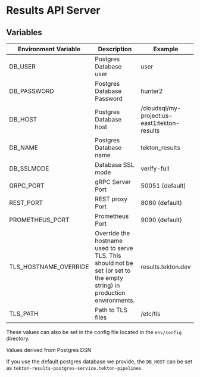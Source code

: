 # Results API Server

## Variables

| Environment Variable | Description                | Example                                      |
|----------------------|----------------------------|----------------------------------------------|
| DB_USER              | Postgres Database user     | user                                         |
| DB_PASSWORD          | Postgres Database Password | hunter2                                      |
| DB_HOST              | Postgres Database host     | /cloudsql/my-project:us-east1:tekton-results |
| DB_NAME              | Postgres Database name     | tekton_results                               |
| DB_SSLMODE           | Database SSL mode          | verify-full                                  |
| GRPC_PORT            | gRPC Server Port           | 50051 (default)                              |
| REST_PORT            | REST proxy Port            | 8080  (default)                              |
| PROMETHEUS_PORT      | Prometheus Port            | 9090  (default)                              |
| TLS_HOSTNAME_OVERRIDE| Override the hostname used to serve TLS. This should not be set (or set to the empty string) in production environments.     | results.tekton.dev                           |
| TLS_PATH             | Path to TLS files          | /etc/tls                                     |

These values can also be set in the config file located in the `env/config` directory.

Values derived from Postgres DSN

If you use the default postgres database we provide, the `DB_HOST` can be set as `tekton-results-postgres-service.tekton-pipelines`.

